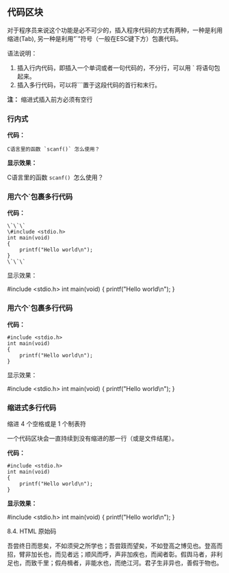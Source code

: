 ## 代码区块

对于程序员来说这个功能是必不可少的，插入程序代码的方式有两种，一种是利用缩进(Tab), 另一种是利用”`”符号（一般在ESC键下方）包裹代码。

语法说明：

1.  插入行内代码，即插入一个单词或者一句代码的，不分行，可以用 ` 将语句包起来。
2.  插入多行代码，可以将```置于这段代码的首行和末行。

**注：** 缩进式插入前方必须有空行

### 行内式


**代码：**
```
C语言里的函数 `scanf()` 怎么使用？
```
**显示效果：**

C语言里的函数 `scanf() `怎么使用？

### 用六个`包裹多行代码

**代码：**
```
\`\`\`
\#include <stdio.h>
int main(void)
{
    printf("Hello world\n");
}
\`\`\`
```
显示效果：

#include <stdio.h>
int main(void)
{
    printf("Hello world\n");
}




### 用六个`包裹多行代码

**代码：**

```
#include <stdio.h>
int main(void)
{
    printf("Hello world\n");
}
```
显示效果：

#include <stdio.h>
int main(void)
{
    printf("Hello world\n");
}


### 缩进式多行代码

缩进 4 个空格或是 1 个制表符

一个代码区块会一直持续到没有缩进的那一行（或是文件结尾）。

**代码：**

    #include <stdio.h>
    int main(void)
    {
        printf("Hello world\n");
    }
**显示效果：**

#include <stdio.h>
int main(void)
{
    printf("Hello world\n");
}


8.4. HTML 原始码


吾尝终日而思矣，不如须臾之所学也；吾尝跂而望矣，不如登高之博见也。登高而招，臂非加长也，而见者远；顺风而呼，声非加疾也，而闻者彰。假舆马者，非利足也，而致千里；假舟楫者，非能水也，而绝江河。君子生非异也，善假于物也。